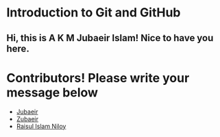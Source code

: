 # Introduction to Git and GitHub

## Hi, this is A K M Jubaeir Islam! Nice to have you here.

# Contributors! Please write your message below

- [Jubaeir](http://github.com/Zubiii333)
- [Zubaeir](https://zubiii333.github.io/myportfolio/)
- [Raisul Islam Niloy](https://raisenil.github.io/)

